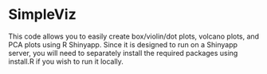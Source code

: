 # SimpleViz

This code allows you to easily create box/violin/dot plots, volcano plots, and PCA plots using R Shinyapp. Since it is designed to run on a Shinyapp server, you will need to separately install the required packages using install.R if you wish to run it locally.
